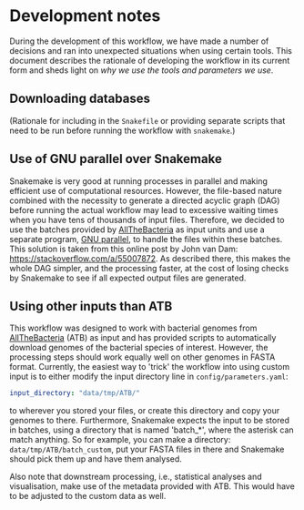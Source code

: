 # Development notes

During the development of this workflow, we have made a number of decisions
and ran into unexpected situations when using certain tools. This document
describes the rationale of developing the workflow in its current form and
sheds light on _why we use the tools and parameters we use_.

## Downloading databases

(Rationale for including in the `Snakefile` or providing separate scripts
that need to be run before running the workflow with `snakemake`.)

## Use of GNU parallel over Snakemake

Snakemake is very good at running processes in parallel and making
efficient use of computational resources. However, the file-based nature
combined with the necessity to generate a directed acyclic graph (DAG)
before running the actual workflow may lead to excessive waiting times
when you have tens of thousands of input files. Therefore, we decided
to use the batches provided by
[AllTheBacteria](https://allthebacteria.readthedocs.io/en/latest/)
as input units and use a separate program,
[GNU parallel](https://www.gnu.org/software/parallel/), to handle
the files within these batches. This solution is taken from this online post
by John van Dam: <https://stackoverflow.com/a/55007872>. As described there,
this makes the whole DAG simpler, and the processing faster, at the cost
of losing checks by Snakemake to see if all expected output files are
generated.

## Using other inputs than ATB

This workflow was designed to work with bacterial genomes from
[AllTheBacteria](https://allthebacteria.readthedocs.io/en/latest/) (ATB)
as input and has provided scripts to automatically download genomes
of the bacterial species of interest.
However, the processing steps should work equally well on other genomes in
FASTA format. Currently, the easiest way to 'trick' the workflow into using
custom input is to either modify the input directory line in
`config/parameters.yaml`:

``` yaml
input_directory: "data/tmp/ATB/"
```

to wherever you stored your files, or create this directory and copy
your genomes to there. Furthermore, Snakemake expects the input to be stored
in batches, using a directory that is named 'batch_*', where the asterisk
can match anything. So for example, you can make a directory:
`data/tmp/ATB/batch_custom`, put your FASTA files in there and Snakemake
should pick them up and have them analysed.

Also note that downstream processing, i.e., statistical analyses and
visualisation, make use of the metadata provided with ATB. This would have
to be adjusted to the custom data as well.
